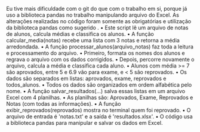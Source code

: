 Eu tive mais dificuldade com o git do que com o trabalho em si, porque já uso a biblioteca pandas no trabalho manipulando arquivo do Excel. As alterações realizadas no código foram somente as obrigatórias e utilização da biblioteca pandas como sugerido .
•	Este script lê um arquivo de notas de alunos, calcula médias e classifica os alunos.
•	A função calcular_media(notas) recebe uma lista com 3 notas e retorna a média arredondada.
•	A função processar_alunos(arquivo_notas) faz toda a leitura e processamento do arquivo.
•	Primeiro, formata os nomes dos alunos e regrava o arquivo com os dados corrigidos.
•	Depois, percorre novamente o arquivo, calcula a média e classifica cada aluno.
•	Alunos com média >= 7 são aprovados, entre 5 e 6.9 vão para exame, e < 5 são reprovados.
•	Os dados são separados em listas: aprovados, exame, reprovados e todos_alunos.
•	Todos os dados são organizados em ordem alfabética pelo nome.
•	A função salvar_resultados(...) salva essas listas em um arquivo Excel com 4 planilhas.
•	As planilhas são: Aprovados, Exame, Reprovados e Notas (com todas as informações).
•	A função exibir_reprovados(reprovados) mostra no terminal quem foi reprovado.
•	O arquivo de entrada é 'notas.txt' e a saída é 'resultados.xlsx'.
•	O código usa a biblioteca pandas para manipular e salvar os dados em Excel.

